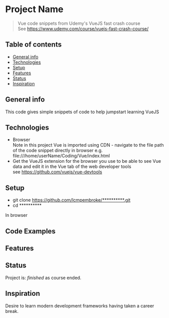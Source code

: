 # Project Name
>  Vue code snippets from Udemy's VueJS fast crash course  
See https://www.udemy.com/course/vuejs-fast-crash-course/

## Table of contents
* [General info](#general-info)
* [Technologies](#technologies)
* [Setup](#setup)
* [Features](#features)
* [Status](#status)
* [Inspiration](#inspiration)

## General info
This code gives simple snippets of code to help jumpstart learning VueJS

## Technologies
* Browser   
Note in this project Vue is imported using CDN - navigate to the file path of the code snippet directly in browser
e.g. file:///home/userName/Coding/Vue/index.html
* Get the VueJS extension for the browser you use to be able to see Vue data and edit it in the Vue tab of the web developer tools  
see https://github.com/vuejs/vue-devtools


## Setup
* git clone https://github.com/lcmpembroke/**********.git
* cd **********

In browser

## Code Examples


## Features


## Status
Project is: _finished_ as course ended.

## Inspiration
Desire to learn modern development frameworks having taken a career break.
